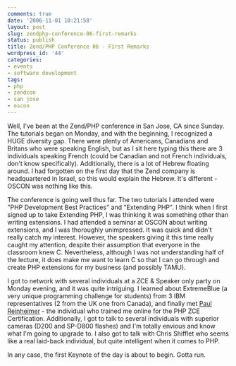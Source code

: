 ```yaml
---
comments: true
date: '2006-11-01 10:21:58'
layout: post
slug: zendphp-conference-06-first-remarks
status: publish
title: Zend/PHP Conference 06 - First Remarks
wordpress_id: '44'
categories:
- events
- software development
tags:
- php
- zendcon
- san jose
- oscon
---
```


Well, I've been at the Zend/PHP conference in San Jose, CA since Sunday. The tutorials began on Monday, and with the beginning, I recognized a HUGE diversity gap. There were plenty of Americans, Canadians and Britans who were speaking English, but as I sit here typing this there are 3 individuals speaking French (could be Canadian and not French individuals, don't know specifically). Additionally, there is a lot of Hebrew floating around. I had forgotten on the first day that the Zend company is headquartered in Israel, so this would explain the Hebrew. It's different - OSCON was nothing like this.

The conference is going well thus far. The two tutorials I attended were "PHP Development Best Practices" and "Extending PHP". I think when I first signed up to take Extending PHP, I was thinking it was something other than writing extensions. I had attended a seminar at OSCON about writing extensions, and I was thoroughly unimpressed. It was quick and didn't really catch my interest. However, the speakers giving it this time really caught my attention, despite their assumption that everyone in the classroom knew C. Nevertheless, although I was not understanding half of the lecture, it does make me want to learn C so that I can go through and create PHP extensions for my business (and possibly TAMU).

I got to network with several individuals at a ZCE & Speaker only party on Monday evening, and it was quite intriguing. I learned about ExtremeBlue (a very unique programming challenge for students) from 3 IBM representatives (2 from the UK one from Canada), and finally met <a href="http://www.preinheimer.com" target="new">Paul Reinheimer</a> - the individual who trained me online for the PHP ZCE Certification. Additionally, I got to talk to several individuals with superior cameras (D200 and SP-D800 flashes) and I'm totally envious and know what I'm going to upgrade to. I also got to talk with Chris Shifflet who seems like a real laid-back individual, but quite intelligent when it comes to PHP.

In any case, the first Keynote of the day is about to begin. Gotta run. 

